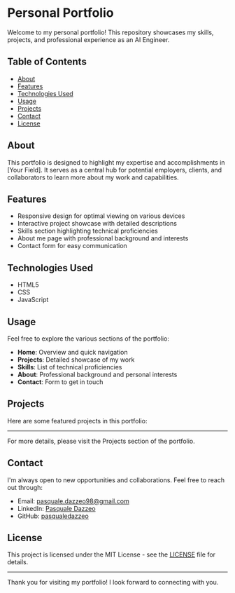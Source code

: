 # Personal Portfolio

Welcome to my personal portfolio! This repository showcases my skills, projects, and professional experience as an AI Engineer.

## Table of Contents

- [About](#about)
- [Features](#features)
- [Technologies Used](#technologies-used)
- [Usage](#usage)
- [Projects](#projects)
- [Contact](#contact)
- [License](#license)

## About

This portfolio is designed to highlight my expertise and accomplishments in [Your Field]. It serves as a central hub for potential employers, clients, and collaborators to learn more about my work and capabilities.

## Features

- Responsive design for optimal viewing on various devices
- Interactive project showcase with detailed descriptions
- Skills section highlighting technical proficiencies
- About me page with professional background and interests
- Contact form for easy communication

## Technologies Used

- HTML5
- CSS
- JavaScript

## Usage

Feel free to explore the various sections of the portfolio:

- **Home**: Overview and quick navigation
- **Projects**: Detailed showcase of my work
- **Skills**: List of technical proficiencies
- **About**: Professional background and personal interests
- **Contact**: Form to get in touch

## Projects

Here are some featured projects in this portfolio:

----

For more details, please visit the Projects section of the portfolio.

## Contact

I'm always open to new opportunities and collaborations. Feel free to reach out through:

- Email: pasquale.dazzeo98@gmail.com
- LinkedIn: [Pasquale Dazzeo](https://www.linkedin.com/in/pasquale-dazzeo/)
- GitHub: [pasqualedazzeo](https://github.com/pasqualedazzeo)

## License

This project is licensed under the MIT License - see the [LICENSE](LICENSE) file for details.

---

Thank you for visiting my portfolio! I look forward to connecting with you.

